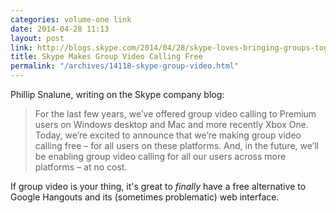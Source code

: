 ```yaml
---
categories: volume-one link
date: 2014-04-28 11:13
layout: post
link: http://blogs.skype.com/2014/04/28/skype-loves-bringing-groups-together-with-free-group-video-calling/
title: Skype Makes Group Video Calling Free
permalink: "/archives/14118-skype-group-video.html"
---
```



Phillip Snalune, writing on the Skype company blog: 

> For the last few years, we’ve offered group video calling to Premium users on Windows desktop and Mac and more recently Xbox One. Today, we’re excited to announce that we’re making group video calling free – for all users on these platforms. And, in the future, we’ll be enabling group video calling for all our users across more platforms – at no cost.

If group video is your thing, it's great to _finally_ have a free alternative to Google Hangouts and its (sometimes problematic) web interface. 
